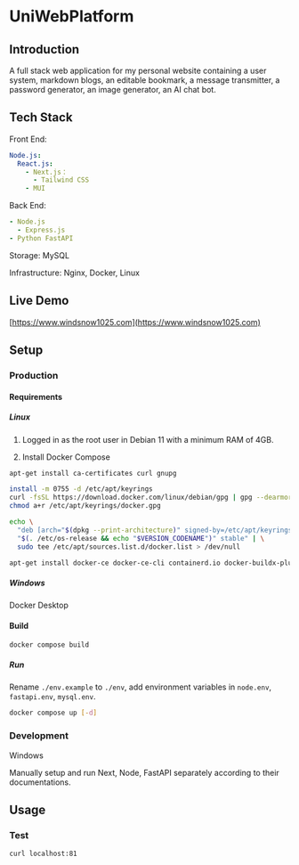 # UniWebPlatform

## Introduction

A full stack web application for my personal website containing a user system, markdown blogs, an editable bookmark, a message transmitter, a password generator, an image generator, an AI chat bot.

## Tech Stack

Front End:
```yaml
Node.js:
  React.js:
    - Next.js：
      - Tailwind CSS
    - MUI
```

Back End:
```yaml
- Node.js
  - Express.js
- Python FastAPI
```

Storage: MySQL

Infrastructure: Nginx, Docker, Linux

## Live Demo

[https://www.windsnow1025.com](https://www.windsnow1025.com)

## Setup

### Production

#### Requirements

##### Linux

1. Logged in as the root user in Debian 11 with a minimum RAM of 4GB.

2. Install Docker Compose

```bash
apt-get install ca-certificates curl gnupg
```

```bash
install -m 0755 -d /etc/apt/keyrings
curl -fsSL https://download.docker.com/linux/debian/gpg | gpg --dearmor -o /etc/apt/keyrings/docker.gpg
chmod a+r /etc/apt/keyrings/docker.gpg
```

```bash
echo \
  "deb [arch="$(dpkg --print-architecture)" signed-by=/etc/apt/keyrings/docker.gpg] https://download.docker.com/linux/debian \
  "$(. /etc/os-release && echo "$VERSION_CODENAME")" stable" | \
  sudo tee /etc/apt/sources.list.d/docker.list > /dev/null
```

```bash
apt-get install docker-ce docker-ce-cli containerd.io docker-buildx-plugin docker-compose-plugin
```

##### Windows

Docker Desktop

#### Build

```bash
docker compose build
```

##### Run

Rename `./env.example` to `./env`, add environment variables in `node.env`, `fastapi.env`, `mysql.env`.

```bash
docker compose up [-d]
```

### Development

Windows

Manually setup and run Next, Node, FastAPI separately according to their documentations.

## Usage

### Test

```bash
curl localhost:81
```
